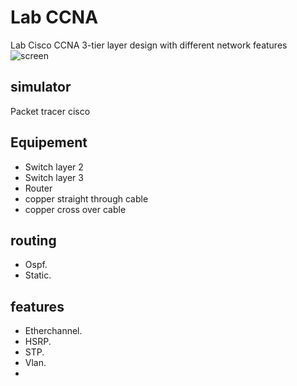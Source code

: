 # Lab CCNA
Lab Cisco CCNA  3-tier layer design  with different network features 
![screen](./3-tiers-labs.png)
## simulator
Packet tracer cisco
## Equipement
- Switch layer 2
- Switch layer 3
- Router
- copper straight through cable
- copper cross over cable
## routing
- Ospf.
- Static.

## features
- Etherchannel.
- HSRP.
- STP.
- Vlan.
- 
